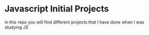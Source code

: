 # Javascript Initial Projects

in this repo you will find different projects that I have done when I was studying JS
